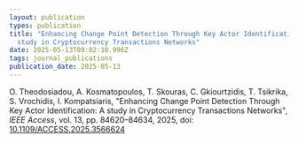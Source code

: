 ```yaml
---
layout: publication
types: publication
title: "Enhancing Change Point Detection Through Key Actor Identification: A
  study in Cryptocurrency Transactions Networks"
date: 2025-05-13T09:02:10.996Z
tags: journal_publications
publication_date: 2025-05-13
---
```

<!--StartFragment-->

O. Theodosiadou, A. Kosmatopoulos, T. Skouras, C. Gkiourtzidis, T. Tsikrika, S. Vrochidis, I. Kompatsiaris, "Enhancing Change Point Detection Through Key Actor Identification: A study in Cryptocurrency Transactions Networks", *IEEE Access*, vol. 13, pp. 84620–84634, 2025, doi: [10.1109/ACCESS.2025.3566624](https://ieeexplore.ieee.org/document/11003100)

<!--EndFragment-->
